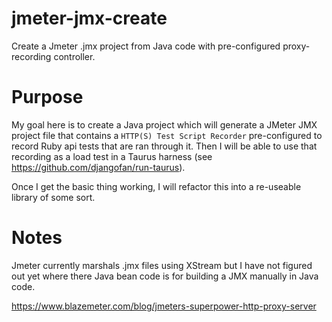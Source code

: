 # jmeter-jmx-create

Create a Jmeter .jmx project from Java code with pre-configured proxy-recording controller.

# Purpose

My goal here is to create a Java project which will generate a JMeter JMX project file that
  contains a `HTTP(S) Test Script Recorder` pre-configured to record Ruby api tests that are ran
  through it.  Then I will be able to use that recording as a load test in a Taurus harness (see https://github.com/djangofan/run-taurus).
  
Once I get the basic thing working, I will refactor this into a re-useable library of some sort.

# Notes

Jmeter currently marshals .jmx files using XStream but I have not figured out yet where there Java bean code is for building a JMX manually in Java code.

https://www.blazemeter.com/blog/jmeters-superpower-http-proxy-server

